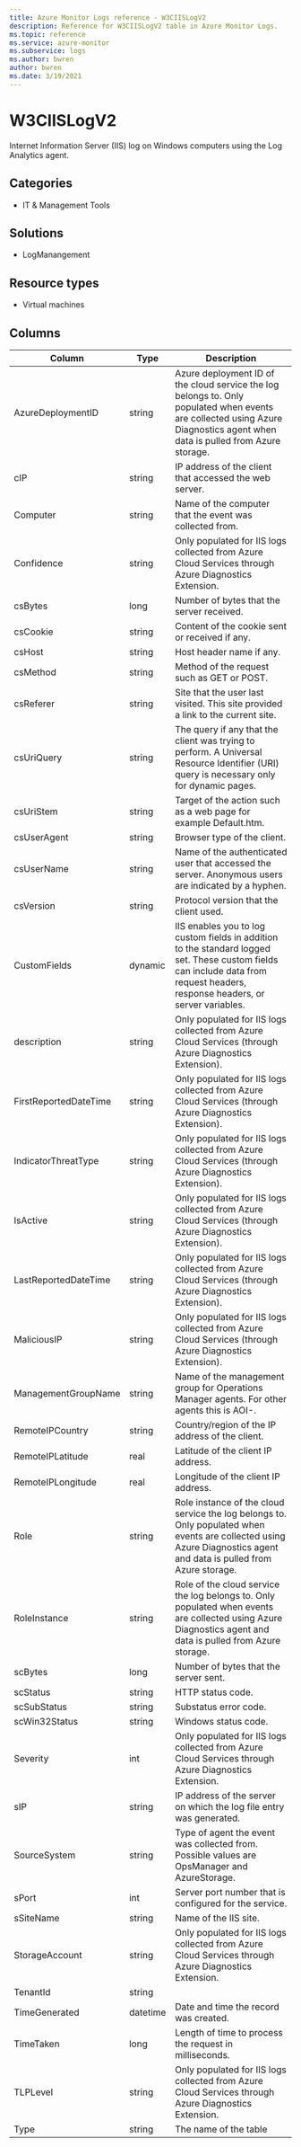 ```yaml
---
title: Azure Monitor Logs reference - W3CIISLogV2
description: Reference for W3CIISLogV2 table in Azure Monitor Logs.
ms.topic: reference
ms.service: azure-monitor
ms.subservice: logs
ms.author: bwren
author: bwren
ms.date: 3/19/2021
---
```


# W3CIISLogV2

 Internet Information Server (IIS) log on Windows computers using the Log Analytics agent.

## Categories

- IT & Management Tools
## Solutions

- LogManangement
## Resource types

- Virtual machines




## Columns

|Column|Type|Description|
|---|---|---|
|AzureDeploymentID|string|Azure deployment ID of the cloud service the log belongs to. Only populated when events are collected using Azure Diagnostics agent  when data is pulled from Azure storage.|
|cIP|string|IP address of the client that accessed the web server.|
|Computer|string|Name of the computer that the event was collected from.|
|Confidence|string|Only populated for IIS logs collected from Azure Cloud Services through Azure Diagnostics Extension.|
|csBytes|long|Number of bytes that the server received.|
|csCookie|string|Content of the cookie sent or received if any.|
|csHost|string|Host header name if any.|
|csMethod|string|Method of the request such as GET or POST.|
|csReferer|string|Site that the user last visited. This site provided a link to the current site.|
|csUriQuery|string|The query if any that the client was trying to perform. A Universal Resource Identifier (URI) query is necessary only for dynamic pages.|
|csUriStem|string|Target of the action such as a web page for example Default.htm.|
|csUserAgent|string|Browser type of the client.|
|csUserName|string|Name of the authenticated user that accessed the server. Anonymous users are indicated by a hyphen.|
|csVersion|string|Protocol version that the client used.|
|CustomFields|dynamic|IIS enables you to log custom fields in addition to the standard logged set. These custom fields can include data from request headers, response headers, or server variables.|
|description|string|Only populated for IIS logs collected from Azure Cloud Services (through Azure Diagnostics Extension).|
|FirstReportedDateTime|string|Only populated for IIS logs collected from Azure Cloud Services (through Azure Diagnostics Extension).|
|IndicatorThreatType|string|Only populated for IIS logs collected from Azure Cloud Services (through Azure Diagnostics Extension).|
|IsActive|string|Only populated for IIS logs collected from Azure Cloud Services (through Azure Diagnostics Extension).|
|LastReportedDateTime|string|Only populated for IIS logs collected from Azure Cloud Services (through Azure Diagnostics Extension).|
|MaliciousIP|string|Only populated for IIS logs collected from Azure Cloud Services (through Azure Diagnostics Extension).|
|ManagementGroupName|string|Name of the management group for Operations Manager agents. For other agents this is AOI-<workspace ID>.|
|RemoteIPCountry|string|Country/region of the IP address of the client.|
|RemoteIPLatitude|real|Latitude of the client IP address.|
|RemoteIPLongitude|real|Longitude of the client IP address.|
|Role|string|Role instance of the cloud service the log belongs to. Only populated when events are collected using Azure Diagnostics agent and data is pulled from Azure storage.|
|RoleInstance|string|Role of the cloud service the log belongs to. Only populated when events are collected using Azure Diagnostics agent and data is pulled from Azure storage.|
|scBytes|long|Number of bytes that the server sent.|
|scStatus|string|HTTP status code.|
|scSubStatus|string|Substatus error code.|
|scWin32Status|string|Windows status code.|
|Severity|int|Only populated for IIS logs collected from Azure Cloud Services through Azure Diagnostics Extension.|
|sIP|string|IP address of the server on which the log file entry was generated.|
|SourceSystem|string|Type of agent the event was collected from. Possible values are OpsManager and AzureStorage.|
|sPort|int|Server port number that is configured for the service.|
|sSiteName|string|Name of the IIS site.|
|StorageAccount|string|Only populated for IIS logs collected from Azure Cloud Services through Azure Diagnostics Extension.|
|TenantId|string||
|TimeGenerated|datetime|Date and time the record was created.|
|TimeTaken|long|Length of time to process the request in milliseconds.|
|TLPLevel|string|Only populated for IIS logs collected from Azure Cloud Services through Azure Diagnostics Extension.|
|Type|string|The name of the table|
